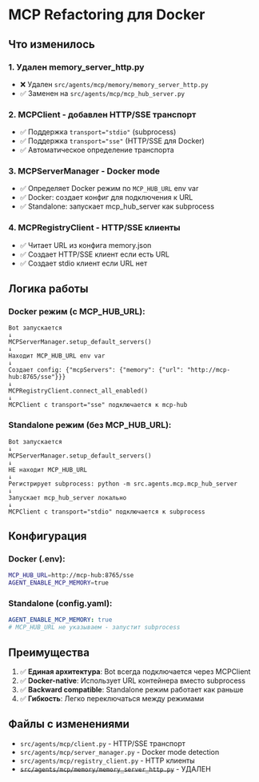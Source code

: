 # MCP Refactoring для Docker

## Что изменилось

### 1. Удален memory_server_http.py
- ❌ Удален `src/agents/mcp/memory/memory_server_http.py`
- ✅ Заменен на `src/agents/mcp/mcp_hub_server.py`

### 2. MCPClient - добавлен HTTP/SSE транспорт
- ✅ Поддержка `transport="stdio"` (subprocess)
- ✅ Поддержка `transport="sse"` (HTTP/SSE для Docker)
- ✅ Автоматическое определение транспорта

### 3. MCPServerManager - Docker mode
- ✅ Определяет Docker режим по `MCP_HUB_URL` env var
- ✅ Docker: создает конфиг для подключения к URL
- ✅ Standalone: запускает mcp_hub_server как subprocess

### 4. MCPRegistryClient - HTTP/SSE клиенты
- ✅ Читает URL из конфига memory.json
- ✅ Создает HTTP/SSE клиент если есть URL
- ✅ Создает stdio клиент если URL нет

## Логика работы

### Docker режим (с MCP_HUB_URL):
```
Bot запускается
↓
MCPServerManager.setup_default_servers()
↓
Находит MCP_HUB_URL env var
↓
Создает config: {"mcpServers": {"memory": {"url": "http://mcp-hub:8765/sse"}}}
↓
MCPRegistryClient.connect_all_enabled()
↓
MCPClient с transport="sse" подключается к mcp-hub
```

### Standalone режим (без MCP_HUB_URL):
```
Bot запускается
↓
MCPServerManager.setup_default_servers()
↓
НЕ находит MCP_HUB_URL
↓
Регистрирует subprocess: python -m src.agents.mcp.mcp_hub_server
↓
Запускает mcp_hub_server локально
↓
MCPClient с transport="stdio" подключается к subprocess
```

## Конфигурация

### Docker (.env):
```bash
MCP_HUB_URL=http://mcp-hub:8765/sse
AGENT_ENABLE_MCP_MEMORY=true
```

### Standalone (config.yaml):
```yaml
AGENT_ENABLE_MCP_MEMORY: true
# MCP_HUB_URL не указываем - запустит subprocess
```

## Преимущества

1. ✅ **Единая архитектура**: Bot всегда подключается через MCPClient
2. ✅ **Docker-native**: Использует URL контейнера вместо subprocess
3. ✅ **Backward compatible**: Standalone режим работает как раньше
4. ✅ **Гибкость**: Легко переключаться между режимами

## Файлы с изменениями

- `src/agents/mcp/client.py` - HTTP/SSE транспорт
- `src/agents/mcp/server_manager.py` - Docker mode detection
- `src/agents/mcp/registry_client.py` - HTTP клиенты
- ~~`src/agents/mcp/memory/memory_server_http.py`~~ - УДАЛЕН

